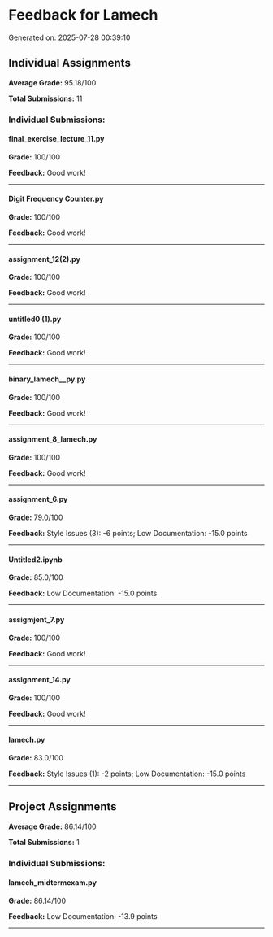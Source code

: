 # Feedback for Lamech

Generated on: 2025-07-28 00:39:10

## Individual Assignments

**Average Grade:** 95.18/100

**Total Submissions:** 11

### Individual Submissions:

#### final_exercise_lecture_11.py

**Grade:** 100/100

**Feedback:** Good work!

---

#### Digit Frequency Counter.py

**Grade:** 100/100

**Feedback:** Good work!

---

#### assignment_12(2).py

**Grade:** 100/100

**Feedback:** Good work!

---

#### untitled0 (1).py

**Grade:** 100/100

**Feedback:** Good work!

---

#### binary_lamech__py.py

**Grade:** 100/100

**Feedback:** Good work!

---

#### assignment_8_lamech.py

**Grade:** 100/100

**Feedback:** Good work!

---

#### assignment_6.py

**Grade:** 79.0/100

**Feedback:** Style Issues (3): -6 points; Low Documentation: -15.0 points

---

#### Untitled2.ipynb

**Grade:** 85.0/100

**Feedback:** Low Documentation: -15.0 points

---

#### assigmjent_7.py

**Grade:** 100/100

**Feedback:** Good work!

---

#### assignment_14.py

**Grade:** 100/100

**Feedback:** Good work!

---

#### lamech.py

**Grade:** 83.0/100

**Feedback:** Style Issues (1): -2 points; Low Documentation: -15.0 points

---

## Project Assignments

**Average Grade:** 86.14/100

**Total Submissions:** 1

### Individual Submissions:

#### lamech_midtermexam.py

**Grade:** 86.14/100

**Feedback:** Low Documentation: -13.9 points

---

